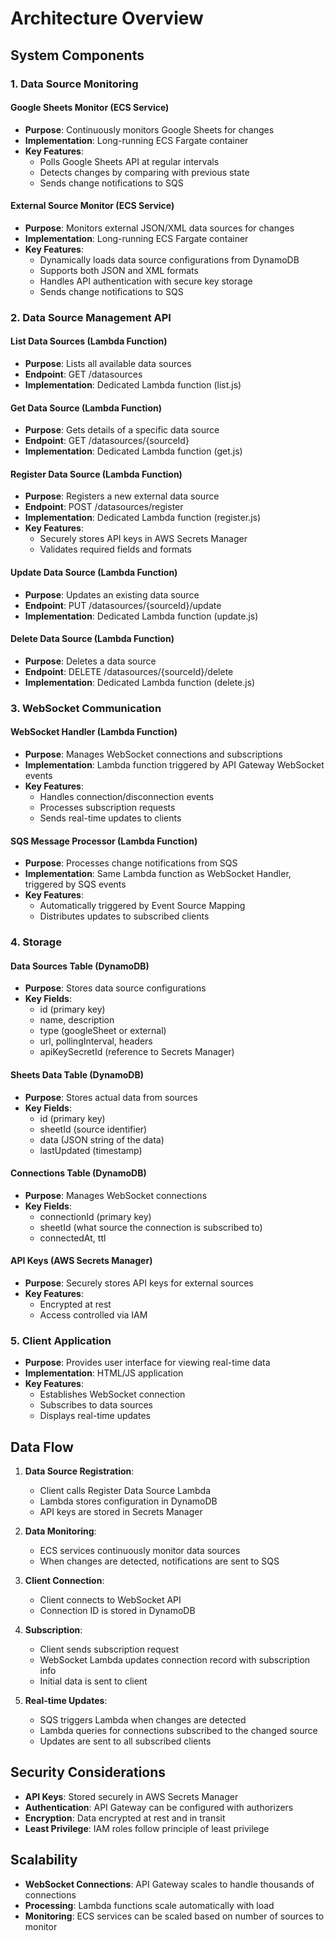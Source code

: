 # Architecture Overview

## System Components

### 1. Data Source Monitoring

#### Google Sheets Monitor (ECS Service)
- **Purpose**: Continuously monitors Google Sheets for changes
- **Implementation**: Long-running ECS Fargate container
- **Key Features**:
  - Polls Google Sheets API at regular intervals
  - Detects changes by comparing with previous state
  - Sends change notifications to SQS

#### External Source Monitor (ECS Service)
- **Purpose**: Monitors external JSON/XML data sources for changes
- **Implementation**: Long-running ECS Fargate container
- **Key Features**:
  - Dynamically loads data source configurations from DynamoDB
  - Supports both JSON and XML formats
  - Handles API authentication with secure key storage
  - Sends change notifications to SQS

### 2. Data Source Management API

#### List Data Sources (Lambda Function)
- **Purpose**: Lists all available data sources
- **Endpoint**: GET /datasources
- **Implementation**: Dedicated Lambda function (list.js)

#### Get Data Source (Lambda Function)
- **Purpose**: Gets details of a specific data source
- **Endpoint**: GET /datasources/{sourceId}
- **Implementation**: Dedicated Lambda function (get.js)

#### Register Data Source (Lambda Function)
- **Purpose**: Registers a new external data source
- **Endpoint**: POST /datasources/register
- **Implementation**: Dedicated Lambda function (register.js)
- **Key Features**:
  - Securely stores API keys in AWS Secrets Manager
  - Validates required fields and formats

#### Update Data Source (Lambda Function)
- **Purpose**: Updates an existing data source
- **Endpoint**: PUT /datasources/{sourceId}/update
- **Implementation**: Dedicated Lambda function (update.js)

#### Delete Data Source (Lambda Function)
- **Purpose**: Deletes a data source
- **Endpoint**: DELETE /datasources/{sourceId}/delete
- **Implementation**: Dedicated Lambda function (delete.js)

### 3. WebSocket Communication

#### WebSocket Handler (Lambda Function)
- **Purpose**: Manages WebSocket connections and subscriptions
- **Implementation**: Lambda function triggered by API Gateway WebSocket events
- **Key Features**:
  - Handles connection/disconnection events
  - Processes subscription requests
  - Sends real-time updates to clients

#### SQS Message Processor (Lambda Function)
- **Purpose**: Processes change notifications from SQS
- **Implementation**: Same Lambda function as WebSocket Handler, triggered by SQS events
- **Key Features**:
  - Automatically triggered by Event Source Mapping
  - Distributes updates to subscribed clients

### 4. Storage

#### Data Sources Table (DynamoDB)
- **Purpose**: Stores data source configurations
- **Key Fields**:
  - id (primary key)
  - name, description
  - type (googleSheet or external)
  - url, pollingInterval, headers
  - apiKeySecretId (reference to Secrets Manager)

#### Sheets Data Table (DynamoDB)
- **Purpose**: Stores actual data from sources
- **Key Fields**:
  - id (primary key)
  - sheetId (source identifier)
  - data (JSON string of the data)
  - lastUpdated (timestamp)

#### Connections Table (DynamoDB)
- **Purpose**: Manages WebSocket connections
- **Key Fields**:
  - connectionId (primary key)
  - sheetId (what source the connection is subscribed to)
  - connectedAt, ttl

#### API Keys (AWS Secrets Manager)
- **Purpose**: Securely stores API keys for external sources
- **Key Features**:
  - Encrypted at rest
  - Access controlled via IAM

### 5. Client Application

- **Purpose**: Provides user interface for viewing real-time data
- **Implementation**: HTML/JS application
- **Key Features**:
  - Establishes WebSocket connection
  - Subscribes to data sources
  - Displays real-time updates

## Data Flow

1. **Data Source Registration**:
   - Client calls Register Data Source Lambda
   - Lambda stores configuration in DynamoDB
   - API keys are stored in Secrets Manager

2. **Data Monitoring**:
   - ECS services continuously monitor data sources
   - When changes are detected, notifications are sent to SQS

3. **Client Connection**:
   - Client connects to WebSocket API
   - Connection ID is stored in DynamoDB

4. **Subscription**:
   - Client sends subscription request
   - WebSocket Lambda updates connection record with subscription info
   - Initial data is sent to client

5. **Real-time Updates**:
   - SQS triggers Lambda when changes are detected
   - Lambda queries for connections subscribed to the changed source
   - Updates are sent to all subscribed clients

## Security Considerations

- **API Keys**: Stored securely in AWS Secrets Manager
- **Authentication**: API Gateway can be configured with authorizers
- **Encryption**: Data encrypted at rest and in transit
- **Least Privilege**: IAM roles follow principle of least privilege

## Scalability

- **WebSocket Connections**: API Gateway scales to handle thousands of connections
- **Processing**: Lambda functions scale automatically with load
- **Monitoring**: ECS services can be scaled based on number of sources to monitor